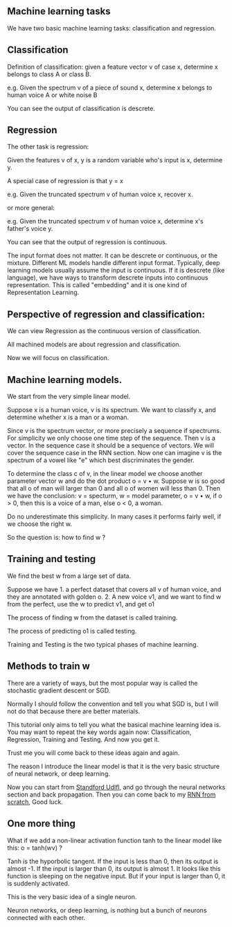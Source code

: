 ## Machine learning tasks 

We have two basic machine learning tasks: classification and regression. 

## Classification

Definition of classification: given a feature vector v of case x, determine x belongs to class A or class B. 

e.g. Given the spectrum v of a piece of sound x, determine x belongs to human voice A or white noise B 

You can see the output of classification is descrete. 

## Regression

The other task is regression: 

Given the features v of x, y is a random variable who's input is x, determine y. 

A special case of regression is that y = x

e.g. Given the truncated spectrum v of human voice x, recover x. 

or more general:

e.g. Given the truncated spectrum v of human voice x, determine x's father's voice y. 

You can see that the output of regression is continuous.

The input format does not matter. It can be descrete or continuous, or the mixture. Different ML models handle different input format. Typically, deep learning models usually assume the input is continuous. If it is descrete (like language), we have ways to transform descrete inputs into continuous representation. This is called "embedding" and it is one kind of Representation Learning. 

## Perspective of regression and classification: 

We can view Regression as the continuous version of classification.

All machined models are about regression and classification.

Now we will focus on classification. 

## Machine learning models. 

We start from the very simple linear model. 

Suppose x is a human voice, v is its spectrum. We want to classify x, and determine whether x is a man or a woman. 

Since v is the spectrum vector, or more precisely a sequence if spectrums. For simplicity we only choose one time step of the sequence. Then v is a vector. In the sequence case it should be a sequence of vectors. We will cover the sequence case in the RNN section. Now one can imagine v is the spectrum of a vowel like "e" which best discriminates the gender. 

To determine the class c of v, in the linear model we choose another parameter vector w and do the dot product o = v • w. Suppose w is so good that all o of man will larger than 0 and all o of women will less than 0. Then we have the conclusion:  v = specturm, w = model parameter, o = v • w, if o > 0, then this is a voice of a man, else o < 0, a woman.

Do no underestimate this simplicity. In many cases it performs fairly well, if we choose the right w.

So the question is: how to find w ?

## Training and testing

We find the best w from a large set of data.

Suppose we have 1. a perfect dataset that covers all v of human voice, and they are annotated with golden o. 2. A new voice v1, and we want to find w from the perfect, use the w to predict v1, and get o1

The process of finding w from the dataset is called training.

The process of predicting o1 is called testing.

Training and Testing is the two typical phases of machine learning.

## Methods to train w

There are a variety of ways, but the most popular way is called the stochastic gradient descent or SGD.

Normally I should follow the convention and tell you what SGD is, but I will not do that because there are better materials.

This tutorial only aims to tell you what the basical machine learning idea is. You may want to repeat the key words again now: Classification, Regression, Training and Testing. And now you get it.

Trust me you will come back to these ideas again and again. 

The reason I introduce the linear model is that it is the very basic structure of neural network, or deep learning.

Now you can start from [Standford Udlfl](http://deeplearning.stanford.edu/wiki/index.php/UFLDL_Tutorial), and go through the neural networks section and back propagation. Then you can come back to my [RNN from scratch](https://francix.github.io/images/RNNfromScratch_fuyao.pdf), Good luck.

## One more thing

What if we add a non-linear activation function tanh to the linear model like this: o = tanh(wv) ? 

Tanh is the hyporbolic tangent. If the input is less than 0, then its output is almost -1. If the input is larger than 0, its output is almost 1. It looks like this function is sleeping on the negative input. But if your input is larger than 0, it is suddenly activated.

This is the very basic idea of a single neuron.

Neuron networks, or deep learning, is nothing but a bunch of neurons connected with each other.


